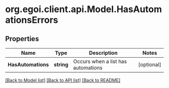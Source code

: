 
# org.egoi.client.api.Model.HasAutomationsErrors

## Properties

Name | Type | Description | Notes
------------ | ------------- | ------------- | -------------
**HasAutomations** | **string** | Occurs when a list has automations | [optional] 

[[Back to Model list]](../README.md#documentation-for-models)
[[Back to API list]](../README.md#documentation-for-api-endpoints)
[[Back to README]](../README.md)

